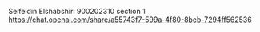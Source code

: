 Seifeldin Elshabshiri
900202310
section 1
https://chat.openai.com/share/a55743f7-599a-4f80-8beb-7294ff562536
